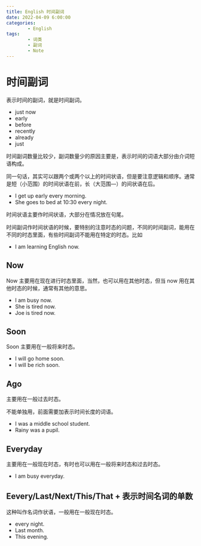 ```yaml
---
title: English 时间副词
date: 2022-04-09 6:00:00
categories:
        - English
tags:
        - 词类
        - 副词
        - Note
---
```


# 时间副词

表示时间的副词，就是时间副词。

- just now
- early
- before
- recently
- already
- just

时间副词数量比较少，副词数量少的原因主要是，表示时间的词语大部分由介词短语构成。

同一句话，其实可以跟两个或两个以上的时间状语，但是要注意逻辑和顺序。通常是短（小范围）的时间状语在前，长（大范围—）的间状语在后。

- I get up early every morning.
- She goes to bed at 10:30 every night.

时间状语主要作时间状语，大部分在情况放在句尾。

时间副词作时间状语的时候，要特别的注意时态的问题，不同的时间副词，能用在不同的时态里面，有些时间副词不能用在特定的时态。比如

- I am learning English now.

## Now

Now 主要用在现在进行时态里面，当然，也可以用在其他时态，但当 now 用在其他时态的时候，通常有其他的意思。

- I am busy now.
- She is tired now.
- Joe is tired now.

## Soon

Soon 主要用在一般将来时态。

- I will go home soon.
- I will be rich soon.

## Ago

主要用在一般过去时态。

不能单独用，前面需要加表示时间长度的词语。

- I was a middle school student.
- Rainy was a pupil.

## Everyday

主要用在一般现在时态，有时也可以用在一般将来时态和过去时态。

- I am busy everyday.

## Eevery/Last/Next/This/That + 表示时间名词的单数

这种叫作名词作状语，一般用在一般现在时态。

- every night.
- Last month.
- This evening.
